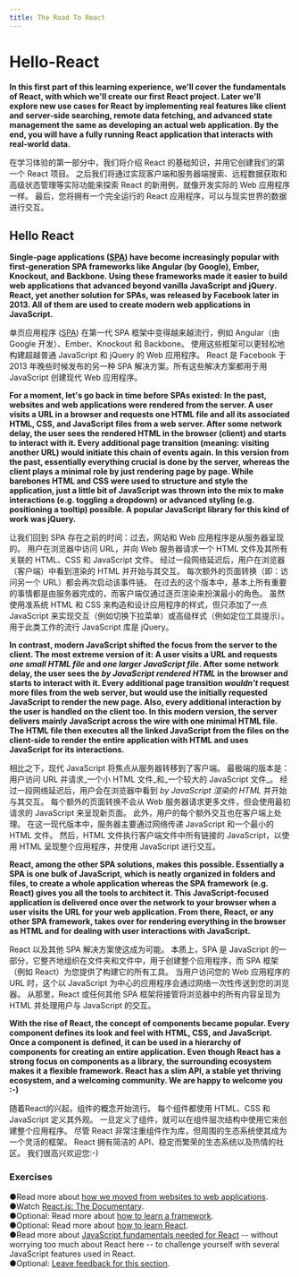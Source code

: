 ```yaml
---
title: The Road To React
---
```

# Hello-React

**In this first part of this learning experience, we'll cover the fundamentals of React, with which we'll create our first React project. Later we'll explore new use cases for React by implementing real features like client and server-side searching, remote data fetching, and advanced state management the same as developing an actual web application. By the end, you will have a fully running React application that interacts with real-world data.**

在学习体验的第一部分中，我们将介绍 React 的基础知识，并用它创建我们的第一个 React 项目。 之后我们将通过实现客户端和服务器端搜索、远程数据获取和高级状态管理等实际功能来探索 React 的新用例，就像开发实际的 Web 应用程序一样。 最后，您将拥有一个完全运行的 React 应用程序，可以与现实世界的数据进行交互。


## Hello React

**Single-page applications ([SPA](https://bit.ly/3BZOL1o)) have become increasingly popular with first-generation SPA frameworks like Angular (by Google), Ember, Knockout, and Backbone. Using these frameworks made it easier to build web applications that advanced beyond vanilla JavaScript and jQuery. React, yet another solution for SPAs, was released by Facebook later in 2013. All of them are used to create modern web applications in JavaScript.**

单页应用程序 ([SPA](https://bit.ly/3BZOL1o)) 在第一代 SPA 框架中变得越来越流行，例如 Angular（由 Google 开发）、Ember、Knockout 和 Backbone。 使用这些框架可以更轻松地构建超越普通 JavaScript 和 jQuery 的 Web 应用程序。 React 是 Facebook 于 2013 年晚些时候发布的另一种 SPA 解决方案。所有这些解决方案都用于用 JavaScript 创建现代 Web 应用程序。

  

**For a moment, let's go back in time before SPAs existed: In the past, websites and web applications were rendered from the server. A user visits a URL in a browser and requests one HTML file and all its associated HTML, CSS, and JavaScript files from a web server. After some network delay, the user sees the rendered HTML in the browser (client) and starts to interact with it. Every additional page transition (meaning: visiting another URL) would initiate this chain of events again. In this version from the past, essentially everything crucial is done by the server, whereas the client plays a minimal role by just rendering page by page. While barebones HTML and CSS were used to structure and style the application, just a little bit of JavaScript was thrown into the mix to make interactions (e.g. toggling a dropdown) or advanced styling (e.g. positioning a tooltip) possible. A popular JavaScript library for this kind of work was jQuery.**

让我们回到 SPA 存在之前的时间：过去，网站和 Web 应用程序是从服务器呈现的。 用户在浏览器中访问 URL，并向 Web 服务器请求一个 HTML 文件及其所有关联的 HTML、CSS 和 JavaScript 文件。 经过一段网络延迟后，用户在浏览器（客户端）中看到渲染的 HTML 并开始与其交互。 每次额外的页面转换（即：访问另一个 URL）都会再次启动该事件链。 在过去的这个版本中，基本上所有重要的事情都是由服务器完成的，而客户端仅通过逐页渲染来扮演最小的角色。 虽然使用准系统 HTML 和 CSS 来构造和设计应用程序的样式，但只添加了一点 JavaScript 来实现交互（例如切换下拉菜单）或高级样式（例如定位工具提示）。 用于此类工作的流行 JavaScript 库是 jQuery。

  

**In contrast, modern JavaScript shifted the focus from the server to the client. The most extreme version of it: A user visits a URL and requests _one small HTML file_ and _one larger JavaScript file_. After some network delay, the user sees the _by JavaScript rendered HTML_ in the browser and starts to interact with it. Every additional page transition _wouldn't_ request more files from the web server, but would use the initially requested JavaScript to render the new page. Also, every additional interaction by the user is handled on the client too. In this modern version, the server delivers mainly JavaScript across the wire with one minimal HTML file. The HTML file then executes all the linked JavaScript from the files on the client-side to render the entire application with HTML and uses JavaScript for its interactions.**

相比之下，现代 JavaScript 将焦点从服务器转移到了客户端。 最极端的版本是：用户访问 URL 并请求_一个小 HTML 文件_和_一个较大的 JavaScript 文件_。 经过一段网络延迟后，用户会在浏览器中看到 _by JavaScript 渲染的 HTML_ 并开始与其交互。 每个额外的页面转换不会从 Web 服务器请求更多文件，但会使用最初请求的 JavaScript 来呈现新页面。 此外，用户的每个额外交互也在客户端上处理。 在这一现代版本中，服务器主要通过网络传递 JavaScript 和一个最小的 HTML 文件。 然后，HTML 文件执行客户端文件中所有链接的 JavaScript，以使用 HTML 呈现整个应用程序，并使用 JavaScript 进行交互。

  

**React, among the other SPA solutions, makes this possible. Essentially a SPA is one bulk of JavaScript, which is neatly organized in folders and files, to create a whole application whereas the SPA framework (e.g. React) gives you all the tools to architect it. This JavaScript-focused application is delivered once over the network to your browser when a user visits the URL for your web application. From there, React, or any other SPA framework, takes over for rendering everything in the browser as HTML and for dealing with user interactions with JavaScript.**

React 以及其他 SPA 解决方案使这成为可能。 本质上，SPA 是 JavaScript 的一部分，它整齐地组织在文件夹和文件中，用于创建整个应用程序，而 SPA 框架（例如 React）为您提供了构建它的所有工具。 当用户访问您的 Web 应用程序的 URL 时，这个以 JavaScript 为中心的应用程序会通过网络一次性传送到您的浏览器。 从那里，React 或任何其他 SPA 框架将接管将浏览器中的所有内容呈现为 HTML 并处理用户与 JavaScript 的交互。

  

**With the rise of React, the concept of components became popular. Every component defines its look and feel with HTML, CSS, and JavaScript. Once a component is defined, it can be used in a hierarchy of components for creating an entire application. Even though React has a strong focus on components as a library, the surrounding ecosystem makes it a flexible framework. React has a slim API, a stable yet thriving ecosystem, and a welcoming community. We are happy to welcome you :-)**

随着React的兴起，组件的概念开始流行。 每个组件都使用 HTML、CSS 和 JavaScript 定义其外观。 一旦定义了组件，就可以在组件层次结构中使用它来创建整个应用程序。 尽管 React 非常注重组件作为库，但周围的生态系统使其成为一个灵活的框架。 React 拥有简洁的 API、稳定而繁荣的生态系统以及热情的社区。 我们很高兴欢迎您:-)


### Exercises

●Read more about [how we moved from websites to web applications](https://www.robinwieruch.de/web-applications/).  
●Watch [React.js: The Documentary](https://bit.ly/3xrvxkI).  
●Optional: Read more about [how to learn a framework](https://www.robinwieruch.de/how-to-learn-framework/).  
●Optional: Read more about [how to learn React](https://www.robinwieruch.de/learn-react-js/).  
●Read more about [JavaScript fundamentals needed for React](https://www.robinwieruch.de/javascript-fundamentals-react-requirements/) -- without worrying too much about React here -- to challenge yourself with several JavaScript features used in React.  
●Optional: [Leave feedback for this section](https://forms.gle/NTqhvyDaP1RjtanC6).  